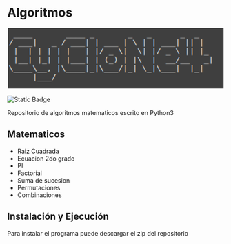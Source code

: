 # Algoritmos
<p align="center">
  <img width="500" height="140" alt="Cyclone4" src="src/img/Cyclone.png">
</p>

![Static Badge](https://img.shields.io/badge/version-v1-blue)

Repositorio de algoritmos matematicos escrito en Python3

## Matematicos
  + Raiz Cuadrada
  + Ecuacion 2do grado
  + PI
  + Factorial
  + Suma de sucesion
  + Permutaciones
  + Combinaciones
## Instalación y Ejecución
Para instalar el programa puede descargar el zip del repositorio
